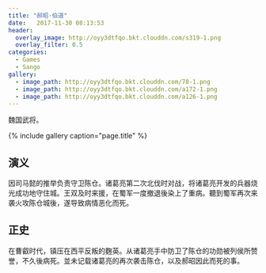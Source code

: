 ```yaml
---
title: "郝昭·伯道"
date:   2017-11-30 08:13:53
header:
  overlay_image: http://oyy3dtfqo.bkt.clouddn.com/s319-1.png
  overlay_filter: 0.5
categories:
  - Games
  - Sango
gallery:
  - image_path: http://oyy3dtfqo.bkt.clouddn.com/78-1.png
  - image_path: http://oyy3dtfqo.bkt.clouddn.com/a172-1.png
  - image_path: http://oyy3dtfqo.bkt.clouddn.com/a126-1.png
---
```


魏国武将。

{% include gallery caption="page.title" %}

## 演义

因司马懿的推举负责守卫陈仓。诸葛亮第二次北伐时对战，将诸葛亮开发的兵器烧光成功地守住城。王双及时来援，在蜀军一度撤退後染上了重病。聽到蜀军再次来袭火攻陈仓城後，遂导致病情恶化而死。

## 正史

在曹叡时代，镇压在西平反叛的麴英。从诸葛亮手中防卫了陈仓的功勋被列侯所赞誉，不久後病死。並未记载诸葛亮的再次袭击陈仓，以及郝昭因此而死的事。